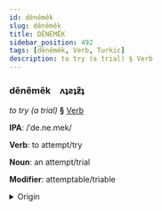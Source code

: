 ```yaml
---
id: dênêmêk
slug: dênêmêk
title: DÊNÊMÊK
sidebar_position: 492
tags: [dênêmêk, Verb, Turkic]
description: to try (a trial) § Verb
---
```


### dênêmêk&emsp;<span kind="abugida">ʌʇƨʇƶ̑ʇ</span>

*to try (a trial)* **§** [Verb](../../tags/Verb)

**IPA**: /ˈde.ne.mek/

**Verb**: to attempt/try

**Noun**: an attempt/trial

**Modifier**: attemptable/triable

<details>
    <summary>Origin</summary>
    Turkish denemek /de.ne.ˈmec/<br/>
    <em>Turkic Language Family</em>
</details>